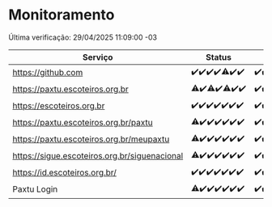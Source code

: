 # Monitoramento

Última verificação: 29/04/2025 11:09:00 -03

|Serviço|Status|Últimas 24h|
|---|---|---|
|https://github.com|<span title="2025-04-22: OK=23">✔️</span><span title="2025-04-23: OK=23">✔️</span><span title="2025-04-24: OK=23">✔️</span><span title="2025-04-25: OK=23">✔️</span><span title="2025-04-26: OK=22, Falhas=1">⚠️</span><span title="2025-04-27: OK=23">✔️</span><span title="2025-04-28: OK=12">✔️</span>|<span title="28/04/2025 11:10:00 -03 : 200">✔️</span><span title="28/04/2025 12:09:00 -03 : 200">✔️</span><span title="28/04/2025 13:11:00 -03 : 200">✔️</span><span title="28/04/2025 14:08:00 -03 : 200">✔️</span><span title="28/04/2025 15:13:00 -03 : 200">✔️</span><span title="28/04/2025 16:07:00 -03 : 200">✔️</span><span title="28/04/2025 17:10:00 -03 : 200">✔️</span><span title="28/04/2025 18:07:00 -03 : 200">✔️</span><span title="28/04/2025 19:09:00 -03 : 200">✔️</span><span title="28/04/2025 20:08:00 -03 : 200">✔️</span><span title="28/04/2025 21:45:00 -03 : 200">✔️</span><span title="28/04/2025 23:24:00 -03 : 200">✔️</span><span title="29/04/2025 00:31:00 -03 : 200">✔️</span><span title="29/04/2025 01:11:00 -03 : 200">✔️</span><span title="29/04/2025 02:10:00 -03 : 200">✔️</span><span title="29/04/2025 03:14:00 -03 : 200">✔️</span><span title="29/04/2025 04:10:00 -03 : 200">✔️</span><span title="29/04/2025 05:14:00 -03 : 200">✔️</span><span title="29/04/2025 06:10:00 -03 : 200">✔️</span><span title="29/04/2025 07:10:00 -03 : 200">✔️</span><span title="29/04/2025 08:08:00 -03 : 200">✔️</span><span title="29/04/2025 09:18:00 -03 : 200">✔️</span><span title="29/04/2025 10:25:00 -03 : 200">✔️</span><span title="29/04/2025 11:09:00 -03 : 200">✔️</span>|
|https://paxtu.escoteiros.org.br|<span title="2025-04-22: OK=22, Falhas=1">⚠️</span><span title="2025-04-23: OK=23">✔️</span><span title="2025-04-24: OK=22, Falhas=1">⚠️</span><span title="2025-04-25: OK=23">✔️</span><span title="2025-04-26: OK=22, Falhas=1">⚠️</span><span title="2025-04-27: OK=23">✔️</span><span title="2025-04-28: OK=12">✔️</span>|<span title="28/04/2025 11:10:00 -03 : 200">✔️</span><span title="28/04/2025 12:09:00 -03 : 200">✔️</span><span title="28/04/2025 13:11:00 -03 : 200">✔️</span><span title="28/04/2025 14:08:00 -03 : 200">✔️</span><span title="28/04/2025 15:13:00 -03 : 200">✔️</span><span title="28/04/2025 16:07:00 -03 : 200">✔️</span><span title="28/04/2025 17:10:00 -03 : 200">✔️</span><span title="28/04/2025 18:07:00 -03 : 200">✔️</span><span title="28/04/2025 19:09:00 -03 : 200">✔️</span><span title="28/04/2025 20:08:00 -03 : 200">✔️</span><span title="28/04/2025 21:45:00 -03 : 0">❌</span><span title="28/04/2025 23:24:00 -03 : 200">✔️</span><span title="29/04/2025 00:31:00 -03 : 200">✔️</span><span title="29/04/2025 01:11:00 -03 : 200">✔️</span><span title="29/04/2025 02:10:00 -03 : 200">✔️</span><span title="29/04/2025 03:14:00 -03 : 200">✔️</span><span title="29/04/2025 04:10:00 -03 : 200">✔️</span><span title="29/04/2025 05:14:00 -03 : 200">✔️</span><span title="29/04/2025 06:10:00 -03 : 200">✔️</span><span title="29/04/2025 07:10:00 -03 : 200">✔️</span><span title="29/04/2025 08:08:00 -03 : 200">✔️</span><span title="29/04/2025 09:18:00 -03 : 200">✔️</span><span title="29/04/2025 10:25:00 -03 : 200">✔️</span><span title="29/04/2025 11:09:00 -03 : 200">✔️</span>|
|https://escoteiros.org.br|<span title="2025-04-22: OK=23">✔️</span><span title="2025-04-23: OK=23">✔️</span><span title="2025-04-24: OK=23">✔️</span><span title="2025-04-25: OK=23">✔️</span><span title="2025-04-26: OK=23">✔️</span><span title="2025-04-27: OK=23">✔️</span><span title="2025-04-28: OK=12">✔️</span>|<span title="28/04/2025 11:10:00 -03 : 200">✔️</span><span title="28/04/2025 12:09:00 -03 : 200">✔️</span><span title="28/04/2025 13:11:00 -03 : 200">✔️</span><span title="28/04/2025 14:08:00 -03 : 200">✔️</span><span title="28/04/2025 15:13:00 -03 : 200">✔️</span><span title="28/04/2025 16:07:00 -03 : 200">✔️</span><span title="28/04/2025 17:10:00 -03 : 200">✔️</span><span title="28/04/2025 18:07:00 -03 : 200">✔️</span><span title="28/04/2025 19:09:00 -03 : 200">✔️</span><span title="28/04/2025 20:08:00 -03 : 200">✔️</span><span title="28/04/2025 21:45:00 -03 : 200">✔️</span><span title="28/04/2025 23:24:00 -03 : 200">✔️</span><span title="29/04/2025 00:31:00 -03 : 200">✔️</span><span title="29/04/2025 01:11:00 -03 : 200">✔️</span><span title="29/04/2025 02:10:00 -03 : 200">✔️</span><span title="29/04/2025 03:14:00 -03 : 200">✔️</span><span title="29/04/2025 04:10:00 -03 : 200">✔️</span><span title="29/04/2025 05:14:00 -03 : 200">✔️</span><span title="29/04/2025 06:10:00 -03 : 200">✔️</span><span title="29/04/2025 07:10:00 -03 : 200">✔️</span><span title="29/04/2025 08:08:00 -03 : 200">✔️</span><span title="29/04/2025 09:18:00 -03 : 200">✔️</span><span title="29/04/2025 10:25:00 -03 : 200">✔️</span><span title="29/04/2025 11:09:00 -03 : 200">✔️</span>|
|https://paxtu.escoteiros.org.br/paxtu|<span title="2025-04-22: OK=21, Falhas=2">⚠️</span><span title="2025-04-23: OK=23">✔️</span><span title="2025-04-24: OK=23">✔️</span><span title="2025-04-25: OK=23">✔️</span><span title="2025-04-26: OK=23">✔️</span><span title="2025-04-27: OK=23">✔️</span><span title="2025-04-28: OK=12">✔️</span>|<span title="28/04/2025 11:10:00 -03 : 200">✔️</span><span title="28/04/2025 12:09:00 -03 : 200">✔️</span><span title="28/04/2025 13:11:00 -03 : 200">✔️</span><span title="28/04/2025 14:08:00 -03 : 200">✔️</span><span title="28/04/2025 15:13:00 -03 : 200">✔️</span><span title="28/04/2025 16:07:00 -03 : 200">✔️</span><span title="28/04/2025 17:10:00 -03 : 200">✔️</span><span title="28/04/2025 18:07:00 -03 : 200">✔️</span><span title="28/04/2025 19:09:00 -03 : 200">✔️</span><span title="28/04/2025 20:08:00 -03 : 200">✔️</span><span title="28/04/2025 21:45:00 -03 : 200">✔️</span><span title="28/04/2025 23:24:00 -03 : 200">✔️</span><span title="29/04/2025 00:31:00 -03 : 200">✔️</span><span title="29/04/2025 01:11:00 -03 : 200">✔️</span><span title="29/04/2025 02:10:00 -03 : 200">✔️</span><span title="29/04/2025 03:14:00 -03 : 200">✔️</span><span title="29/04/2025 04:10:00 -03 : 200">✔️</span><span title="29/04/2025 05:14:00 -03 : 200">✔️</span><span title="29/04/2025 06:10:00 -03 : 200">✔️</span><span title="29/04/2025 07:10:00 -03 : 200">✔️</span><span title="29/04/2025 08:08:00 -03 : 200">✔️</span><span title="29/04/2025 09:18:00 -03 : 200">✔️</span><span title="29/04/2025 10:25:00 -03 : 200">✔️</span><span title="29/04/2025 11:09:00 -03 : 200">✔️</span>|
|https://paxtu.escoteiros.org.br/meupaxtu|<span title="2025-04-22: OK=22, Falhas=1">⚠️</span><span title="2025-04-23: OK=23">✔️</span><span title="2025-04-24: OK=23">✔️</span><span title="2025-04-25: OK=23">✔️</span><span title="2025-04-26: OK=23">✔️</span><span title="2025-04-27: OK=23">✔️</span><span title="2025-04-28: OK=12">✔️</span>|<span title="28/04/2025 11:10:00 -03 : 200">✔️</span><span title="28/04/2025 12:09:00 -03 : 200">✔️</span><span title="28/04/2025 13:11:00 -03 : 200">✔️</span><span title="28/04/2025 14:08:00 -03 : 200">✔️</span><span title="28/04/2025 15:13:00 -03 : 200">✔️</span><span title="28/04/2025 16:07:00 -03 : 200">✔️</span><span title="28/04/2025 17:10:00 -03 : 200">✔️</span><span title="28/04/2025 18:07:00 -03 : 200">✔️</span><span title="28/04/2025 19:09:00 -03 : 200">✔️</span><span title="28/04/2025 20:08:00 -03 : 200">✔️</span><span title="28/04/2025 21:45:00 -03 : 200">✔️</span><span title="28/04/2025 23:24:00 -03 : 200">✔️</span><span title="29/04/2025 00:31:00 -03 : 200">✔️</span><span title="29/04/2025 01:11:00 -03 : 200">✔️</span><span title="29/04/2025 02:10:00 -03 : 200">✔️</span><span title="29/04/2025 03:14:00 -03 : 200">✔️</span><span title="29/04/2025 04:10:00 -03 : 200">✔️</span><span title="29/04/2025 05:14:00 -03 : 200">✔️</span><span title="29/04/2025 06:10:00 -03 : 200">✔️</span><span title="29/04/2025 07:10:00 -03 : 200">✔️</span><span title="29/04/2025 08:08:00 -03 : 200">✔️</span><span title="29/04/2025 09:18:00 -03 : 200">✔️</span><span title="29/04/2025 10:25:00 -03 : 200">✔️</span><span title="29/04/2025 11:09:00 -03 : 200">✔️</span>|
|https://sigue.escoteiros.org.br/siguenacional|<span title="2025-04-22: OK=22, Falhas=1">⚠️</span><span title="2025-04-23: OK=23">✔️</span><span title="2025-04-24: OK=23">✔️</span><span title="2025-04-25: OK=23">✔️</span><span title="2025-04-26: OK=23">✔️</span><span title="2025-04-27: OK=23">✔️</span><span title="2025-04-28: OK=12">✔️</span>|<span title="28/04/2025 11:10:00 -03 : 200">✔️</span><span title="28/04/2025 12:09:00 -03 : 200">✔️</span><span title="28/04/2025 13:11:00 -03 : 200">✔️</span><span title="28/04/2025 14:08:00 -03 : 200">✔️</span><span title="28/04/2025 15:13:00 -03 : 200">✔️</span><span title="28/04/2025 16:07:00 -03 : 200">✔️</span><span title="28/04/2025 17:10:00 -03 : 200">✔️</span><span title="28/04/2025 18:07:00 -03 : 200">✔️</span><span title="28/04/2025 19:09:00 -03 : 200">✔️</span><span title="28/04/2025 20:08:00 -03 : 200">✔️</span><span title="28/04/2025 21:45:00 -03 : 200">✔️</span><span title="28/04/2025 23:24:00 -03 : 200">✔️</span><span title="29/04/2025 00:31:00 -03 : 200">✔️</span><span title="29/04/2025 01:11:00 -03 : 200">✔️</span><span title="29/04/2025 02:10:00 -03 : 200">✔️</span><span title="29/04/2025 03:14:00 -03 : 200">✔️</span><span title="29/04/2025 04:10:00 -03 : 200">✔️</span><span title="29/04/2025 05:14:00 -03 : 200">✔️</span><span title="29/04/2025 06:10:00 -03 : 200">✔️</span><span title="29/04/2025 07:10:00 -03 : 200">✔️</span><span title="29/04/2025 08:08:00 -03 : 200">✔️</span><span title="29/04/2025 09:18:00 -03 : 200">✔️</span><span title="29/04/2025 10:25:00 -03 : 200">✔️</span><span title="29/04/2025 11:09:00 -03 : 200">✔️</span>|
|https://id.escoteiros.org.br/|<span title="2025-04-22: OK=23">✔️</span><span title="2025-04-23: OK=23">✔️</span><span title="2025-04-24: OK=23">✔️</span><span title="2025-04-25: OK=23">✔️</span><span title="2025-04-26: OK=23">✔️</span><span title="2025-04-27: OK=23">✔️</span><span title="2025-04-28: OK=12">✔️</span>|<span title="28/04/2025 11:10:00 -03 : 200">✔️</span><span title="28/04/2025 12:10:00 -03 : 200">✔️</span><span title="28/04/2025 13:11:00 -03 : 200">✔️</span><span title="28/04/2025 14:08:00 -03 : 200">✔️</span><span title="28/04/2025 15:13:00 -03 : 200">✔️</span><span title="28/04/2025 16:07:00 -03 : 200">✔️</span><span title="28/04/2025 17:10:00 -03 : 200">✔️</span><span title="28/04/2025 18:07:00 -03 : 200">✔️</span><span title="28/04/2025 19:09:00 -03 : 200">✔️</span><span title="28/04/2025 20:08:00 -03 : 200">✔️</span><span title="28/04/2025 21:45:00 -03 : 200">✔️</span><span title="28/04/2025 23:24:00 -03 : 200">✔️</span><span title="29/04/2025 00:31:00 -03 : 200">✔️</span><span title="29/04/2025 01:11:00 -03 : 200">✔️</span><span title="29/04/2025 02:10:00 -03 : 200">✔️</span><span title="29/04/2025 03:14:00 -03 : 200">✔️</span><span title="29/04/2025 04:10:00 -03 : 200">✔️</span><span title="29/04/2025 05:14:00 -03 : 200">✔️</span><span title="29/04/2025 06:10:00 -03 : 200">✔️</span><span title="29/04/2025 07:10:00 -03 : 200">✔️</span><span title="29/04/2025 08:08:00 -03 : 200">✔️</span><span title="29/04/2025 09:18:00 -03 : 200">✔️</span><span title="29/04/2025 10:25:00 -03 : 200">✔️</span><span title="29/04/2025 11:09:00 -03 : 200">✔️</span>|
|Paxtu Login|<span title="2025-04-22: OK=22, Falhas=1">⚠️</span><span title="2025-04-23: OK=23">✔️</span><span title="2025-04-24: OK=23">✔️</span><span title="2025-04-25: OK=23">✔️</span><span title="2025-04-26: OK=23">✔️</span><span title="2025-04-27: OK=23">✔️</span><span title="2025-04-28: OK=12">✔️</span>|<span title="28/04/2025 11:10:00 -03 : 200">✔️</span><span title="28/04/2025 12:10:00 -03 : 200">✔️</span><span title="28/04/2025 13:11:00 -03 : 200">✔️</span><span title="28/04/2025 14:08:00 -03 : 200">✔️</span><span title="28/04/2025 15:13:00 -03 : 200">✔️</span><span title="28/04/2025 16:07:00 -03 : 200">✔️</span><span title="28/04/2025 17:10:00 -03 : 200">✔️</span><span title="28/04/2025 18:07:00 -03 : 200">✔️</span><span title="28/04/2025 19:09:00 -03 : 200">✔️</span><span title="28/04/2025 20:08:00 -03 : 200">✔️</span><span title="28/04/2025 21:45:00 -03 : 200">✔️</span><span title="28/04/2025 23:24:00 -03 : 200">✔️</span><span title="29/04/2025 00:31:00 -03 : 200">✔️</span><span title="29/04/2025 01:11:00 -03 : 200">✔️</span><span title="29/04/2025 02:10:00 -03 : 200">✔️</span><span title="29/04/2025 03:14:00 -03 : 200">✔️</span><span title="29/04/2025 04:10:00 -03 : 200">✔️</span><span title="29/04/2025 05:14:00 -03 : 200">✔️</span><span title="29/04/2025 06:10:00 -03 : 200">✔️</span><span title="29/04/2025 07:10:00 -03 : 200">✔️</span><span title="29/04/2025 08:08:00 -03 : 200">✔️</span><span title="29/04/2025 09:18:00 -03 : 200">✔️</span><span title="29/04/2025 10:25:00 -03 : 200">✔️</span><span title="29/04/2025 11:09:00 -03 : 200">✔️</span>|
